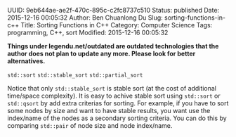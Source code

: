 UUID: 9eb644ae-ae2f-470c-895c-c2fc8737c510
Status: published
Date: 2015-12-16 00:05:32
Author: Ben Chuanlong Du
Slug: sorting-functions-in-c++
Title: Sorting Functions in C++
Category: Computer Science
Tags: programming, C++, sort
Modified: 2015-12-16 00:05:32

**Things under legendu.net/outdated are outdated technologies that the author does not plan to update any more. Please look for better alternatives.**

`std::sort`
`std::stable_sort`
`std::partial_sort`

Notice that only `std::stable_sort` is stable sort (at the cost of additional time/space complexity).
It is easy to achive stable sort using `std::sort` or `std::qsort` by add extra criterias for sorting. 
For example, if you have to sort some nodes by size and want to have stable results, 
you want use the index/name of the nodes as a secondary sorting criteria. 
You can do this by comparing `std::pair` of node size and node index/name. 
